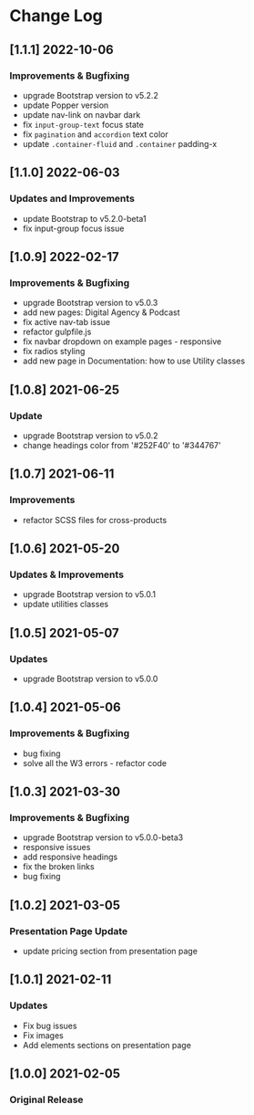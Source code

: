 # Change Log

## [1.1.1] 2022-10-06
### Improvements & Bugfixing
- upgrade Bootstrap version to v5.2.2
- update Popper version
- update nav-link on navbar dark
- fix `input-group-text` focus state
- fix `pagination` and `accordion` text color
- update `.container-fluid` and `.container` padding-x

## [1.1.0] 2022-06-03
### Updates and Improvements
- update Bootstrap to v5.2.0-beta1
- fix input-group focus issue

## [1.0.9] 2022-02-17
### Improvements & Bugfixing
- upgrade Bootstrap version to v5.0.3
- add new pages: Digital Agency & Podcast
- fix active nav-tab issue
- refactor gulpfile.js
- fix navbar dropdown on example pages - responsive
- fix radios styling
- add new page in Documentation: how to use Utility classes

## [1.0.8] 2021-06-25
### Update
- upgrade Bootstrap version to v5.0.2
- change headings color from '#252F40' to '#344767'

## [1.0.7] 2021-06-11
### Improvements
- refactor SCSS files for cross-products

## [1.0.6] 2021-05-20
### Updates & Improvements
- upgrade Bootstrap version to v5.0.1
- update utilities classes

## [1.0.5] 2021-05-07
### Updates
- upgrade Bootstrap version to v5.0.0

## [1.0.4] 2021-05-06
### Improvements & Bugfixing
- bug fixing
- solve all the W3 errors - refactor code

## [1.0.3] 2021-03-30
### Improvements & Bugfixing
- upgrade Bootstrap version to v5.0.0-beta3
- responsive issues
- add responsive headings
- fix the broken links
- bug fixing

## [1.0.2] 2021-03-05
### Presentation Page Update
- update pricing section from presentation page

## [1.0.1] 2021-02-11
### Updates
- Fix bug issues
- Fix images
- Add elements sections on presentation page

## [1.0.0] 2021-02-05
### Original Release
